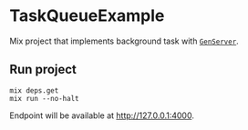 # TaskQueueExample

Mix project that implements background task with [`GenServer`](https://hexdocs.pm/elixir/GenServer.html).

## Run project

```
mix deps.get
mix run --no-halt
```

Endpoint will be available at http://127.0.0.1:4000.
